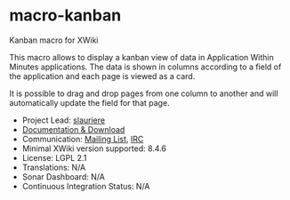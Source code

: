 # macro-kanban

Kanban macro for XWiki

This macro allows to display a kanban view of data in Application Within Minutes applications.
The data is shown in columns according to a field of the application and each page is viewed as a card.

It is possible to drag and drop pages from one column to another and will automatically update the field for that page.

* Project Lead: [slauriere](http://www.xwiki.org/xwiki/bin/view/XWiki/slauriere)
* [Documentation & Download](http://extensions.xwiki.org/xwiki/bin/view/Extension/Kanban%20Macro/)
* Communication: [Mailing List](<http://dev.xwiki.org/xwiki/bin/view/Community/MailingLists>), [IRC](http://dev.xwiki.org/xwiki/bin/view/Community/IRC>)
* Minimal XWiki version supported: 8.4.6
* License: LGPL 2.1
* Translations: N/A
* Sonar Dashboard: N/A
* Continuous Integration Status: N/A
